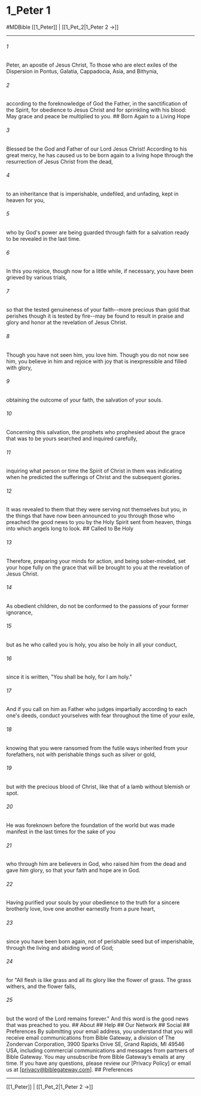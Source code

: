 # 1_Peter 1
#MDBible
[[1_Peter]] | [[1_Pet_2|1_Peter 2 →]]

***


###### 1 
Peter, an apostle of Jesus Christ, To those who are elect exiles of the Dispersion in Pontus, Galatia, Cappadocia, Asia, and Bithynia, 

###### 2 
according to the foreknowledge of God the Father, in the sanctification of the Spirit, for obedience to Jesus Christ and for sprinkling with his blood: May grace and peace be multiplied to you. ## Born Again to a Living Hope 

###### 3 
Blessed be the God and Father of our Lord Jesus Christ! According to his great mercy, he has caused us to be born again to a living hope through the resurrection of Jesus Christ from the dead, 

###### 4 
to an inheritance that is imperishable, undefiled, and unfading, kept in heaven for you, 

###### 5 
who by God's power are being guarded through faith for a salvation ready to be revealed in the last time. 

###### 6 
In this you rejoice, though now for a little while, if necessary, you have been grieved by various trials, 

###### 7 
so that the tested genuineness of your faith--more precious than gold that perishes though it is tested by fire--may be found to result in praise and glory and honor at the revelation of Jesus Christ. 

###### 8 
Though you have not seen him, you love him. Though you do not now see him, you believe in him and rejoice with joy that is inexpressible and filled with glory, 

###### 9 
obtaining the outcome of your faith, the salvation of your souls. 

###### 10 
Concerning this salvation, the prophets who prophesied about the grace that was to be yours searched and inquired carefully, 

###### 11 
inquiring what person or time the Spirit of Christ in them was indicating when he predicted the sufferings of Christ and the subsequent glories. 

###### 12 
It was revealed to them that they were serving not themselves but you, in the things that have now been announced to you through those who preached the good news to you by the Holy Spirit sent from heaven, things into which angels long to look. ## Called to Be Holy 

###### 13 
Therefore, preparing your minds for action, and being sober-minded, set your hope fully on the grace that will be brought to you at the revelation of Jesus Christ. 

###### 14 
As obedient children, do not be conformed to the passions of your former ignorance, 

###### 15 
but as he who called you is holy, you also be holy in all your conduct, 

###### 16 
since it is written, "You shall be holy, for I am holy." 

###### 17 
And if you call on him as Father who judges impartially according to each one's deeds, conduct yourselves with fear throughout the time of your exile, 

###### 18 
knowing that you were ransomed from the futile ways inherited from your forefathers, not with perishable things such as silver or gold, 

###### 19 
but with the precious blood of Christ, like that of a lamb without blemish or spot. 

###### 20 
He was foreknown before the foundation of the world but was made manifest in the last times for the sake of you 

###### 21 
who through him are believers in God, who raised him from the dead and gave him glory, so that your faith and hope are in God. 

###### 22 
Having purified your souls by your obedience to the truth for a sincere brotherly love, love one another earnestly from a pure heart, 

###### 23 
since you have been born again, not of perishable seed but of imperishable, through the living and abiding word of God; 

###### 24 
for "All flesh is like grass and all its glory like the flower of grass. The grass withers, and the flower falls, 

###### 25 
but the word of the Lord remains forever." And this word is the good news that was preached to you. ## About ## Help ## Our Network ## Social ## Preferences By submitting your email address, you understand that you will receive email communications from Bible Gateway, a division of The Zondervan Corporation, 3900 Sparks Drive SE, Grand Rapids, MI 49546 USA, including commercial communications and messages from partners of Bible Gateway. You may unsubscribe from Bible Gateway&rsquo;s emails at any time. If you have any questions, please review our [Privacy Policy] or email us at [privacy@biblegateway.com]. ## Preferences

***

[[1_Peter]] | [[1_Pet_2|1_Peter 2 →]]
